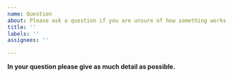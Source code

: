 ```yaml
---
name: Question
about: Please ask a question if you are unsure of how something works
title: ''
labels: ''
assignees: ''

---
```


**In your question please give as much detail as possible.**
